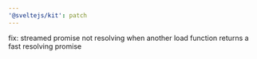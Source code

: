 ```yaml
---
'@sveltejs/kit': patch
---
```


fix: streamed promise not resolving when another load function returns a fast resolving promise
